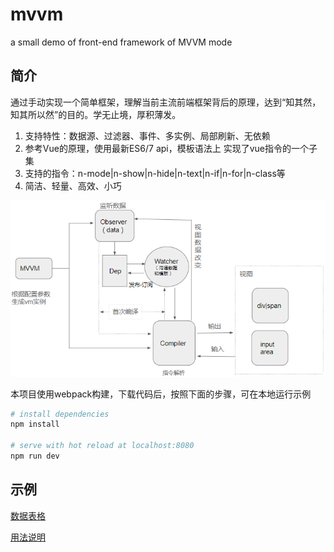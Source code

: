 # mvvm
a small demo of front-end framework of MVVM mode

## 简介
通过手动实现一个简单框架，理解当前主流前端框架背后的原理，达到“知其然，知其所以然”的目的。学无止境，厚积薄发。
1. 支持特性：数据源、过滤器、事件、多实例、局部刷新、无依赖
2. 参考Vue的原理，使用最新ES6/7 api，模板语法上 实现了vue指令的一个子集
3. 支持的指令：n-mode|n-show|n-hide|n-text|n-if|n-for|n-class等
4. 简洁、轻量、高效、小巧

![架构图](architecture.png "架构图")

本项目使用webpack构建，下载代码后，按照下面的步骤，可在本地运行示例
``` bash
# install dependencies
npm install

# serve with hot reload at localhost:8080
npm run dev
```
## 示例
[数据表格](http://htmlpreview.github.io/?https://github.com/ancai/mvvm/blob/master/test/index.html)

[用法说明](http://htmlpreview.github.io/?https://github.com/ancai/mvvm/blob/master/test/guide.html#数据绑定)
